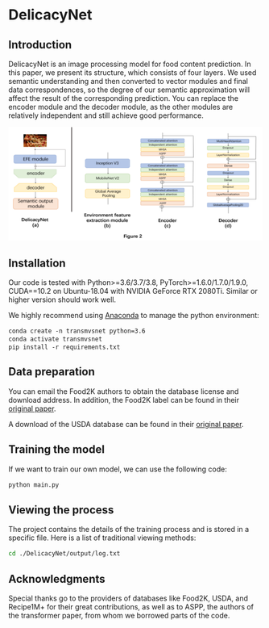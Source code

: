 # DelicacyNet

## Introduction

DelicacyNet is an image processing model for food content prediction. In this paper, we present its structure, which consists of four layers. We used semantic understanding and then converted to vector modules and final data correspondences, so the degree of our semantic approximation will affect the result of the corresponding prediction. You can replace the encoder module and the decoder module, as the other modules are relatively independent and still achieve good performance.

![model](https://github.com/nerakoo/DelicacyNet/blob/main/datasets/model.png)



## Installation

Our code is tested with Python>=3.6/3.7/3.8, PyTorch>=1.6.0/1.7.0/1.9.0, CUDA==10.2 on Ubuntu-18.04 with NVIDIA GeForce RTX 2080Ti. Similar or higher version should work well.



We highly recommend using [Anaconda](https://www.anaconda.com/) to manage the python environment:

```
conda create -n transmvsnet python=3.6
conda activate transmvsnet
pip install -r requirements.txt
```



## Data preparation

You can email the Food2K authors to obtain the database license and download address. In addition, the Food2K label can be found in their [original paper](http://123.57.42.89/Large-Scale_Food_Recognition_via_Deep_Progressive_Self-Transformer_Network/Supplementary%20tables.pdf).

A download of the USDA database can be found in their [original paper](https://data.nal.usda.gov/dataset/usda-national-nutrient-database-standard-reference-legacy-release).



## Training the model

If we want to train our own model, we can use the following code:

```python
python main.py
```



## Viewing the process

The project contains the details of the training process and is stored in a specific file. Here is a list of traditional viewing methods:

```bash
cd ./DelicacyNet/output/log.txt
```



## Acknowledgments

Special thanks go to the providers of databases like Food2K, USDA, and Recipe1M+ for their great contributions, as well as to ASPP, the authors of the transformer paper, from whom we borrowed parts of the code.
